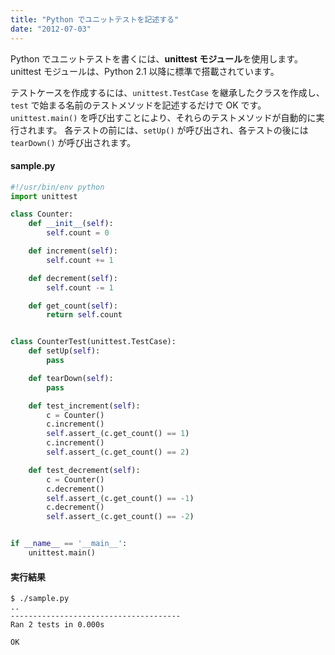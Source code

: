 ```yaml
---
title: "Python でユニットテストを記述する"
date: "2012-07-03"
---
```


Python でユニットテストを書くには、**unittest モジュール**を使用します。
unittest モジュールは、Python 2.1 以降に標準で搭載されています。

テストケースを作成するには、`unittest.TestCase` を継承したクラスを作成し、`test` で始まる名前のテストメソッドを記述するだけで OK です。
`unittest.main()` を呼び出すことにより、それらのテストメソッドが自動的に実行されます。
各テストの前には、`setUp()` が呼び出され、各テストの後には `tearDown()` が呼び出されます。


#### sample.py
```python
#!/usr/bin/env python
import unittest

class Counter:
    def __init__(self):
        self.count = 0

    def increment(self):
        self.count += 1

    def decrement(self):
        self.count -= 1

    def get_count(self):
        return self.count


class CounterTest(unittest.TestCase):
    def setUp(self):
        pass

    def tearDown(self):
        pass

    def test_increment(self):
        c = Counter()
        c.increment()
        self.assert_(c.get_count() == 1)
        c.increment()
        self.assert_(c.get_count() == 2)

    def test_decrement(self):
        c = Counter()
        c.decrement()
        self.assert_(c.get_count() == -1)
        c.decrement()
        self.assert_(c.get_count() == -2)


if __name__ == '__main__':
    unittest.main()
```


#### 実行結果
```
$ ./sample.py
..
--------------------------------------
Ran 2 tests in 0.000s

OK
```

